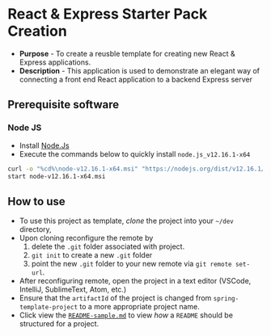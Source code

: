 # React & Express Starter Pack Creation
* **Purpose** - To create a reusble template for creating new React & Express applications.
* **Description** - This application is used to demonstrate an elegant way of connecting a front end React application to a backend Express server

## Prerequisite software
### Node JS
* Install [Node.Js](https://nodejs.org/en/)
* Execute the commands below to quickly install `node.js_v12.16.1-x64`
```bash
curl -o "%cd%\node-v12.16.1-x64.msi" "https://nodejs.org/dist/v12.16.1/node-v12.16.1-x64.msi"
start node-v12.16.1-x64.msi
```

## How to use
* To use this project as template, _clone_ the project into your `~/dev` directory,  
* Upon cloning reconfigure the remote by
    1. delete the `.git` folder associated with project.
    2. `git init` to create a new `.git` folder
    3. point the new `.git` folder to your new remote via `git remote set-url`.
* After reconfiguring remote, open the project in a text editor (VSCode, IntelliJ, SublimeText, Atom, etc.)
* Ensure that the `artifactId` of the project is changed from `spring-template-project` to a more appropriate project name.
* Click view the [`README-sample.md`](./README-Sample.md) to view _how_ a `README` should be structured for a project.